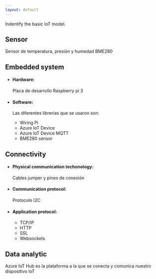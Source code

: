 ```yaml
---
layout: default
---
```



Indentify the basic IoT model.

## Sensor

Sensor de temperatura, presión y humedad BME280

## Embedded system

*   #### Hardware:

    Placa de desarrollo Raspberry pi 3
    
*   #### Software:

    Las diferentes librerías que se usaron son:
    
    - Wiring Pi
    - Azure IoT Device
    - Azure IoT Device MQTT
    - BME280 sensor

## Connectivity

*   #### Physical communication techonology:

    Cables jumper y pines de conexión
    
*   #### Communication protocol:

    Protocolo I2C
    
*   #### Application protocol:

    - TCP/IP
    - HTTP
    - SSL
    - Websockets 

## Data analytic

Azure IoT Hub es la plataforma a la que se conecta y comunica nuestro dispositivo IoT
